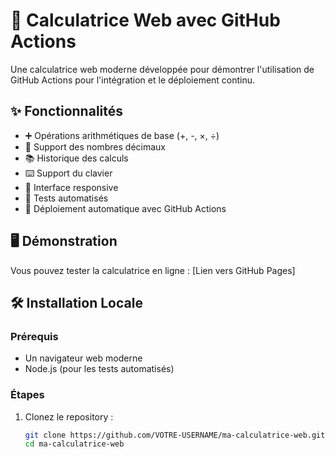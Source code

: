 # 🧮 Calculatrice Web avec GitHub Actions

Une calculatrice web moderne développée pour démontrer l'utilisation de GitHub Actions pour l'intégration et le déploiement continu.

## ✨ Fonctionnalités

- ➕ Opérations arithmétiques de base (+, -, ×, ÷)
- 🔢 Support des nombres décimaux
- 📚 Historique des calculs
- ⌨️ Support du clavier
- 📱 Interface responsive
- 🧪 Tests automatisés
- 🚀 Déploiement automatique avec GitHub Actions

## 🖥️ Démonstration

Vous pouvez tester la calculatrice en ligne : [Lien vers GitHub Pages]

## 🛠️ Installation Locale

### Prérequis
- Un navigateur web moderne
- Node.js (pour les tests automatisés)

### Étapes
1. Clonez le repository :
   ```bash
   git clone https://github.com/VOTRE-USERNAME/ma-calculatrice-web.git
   cd ma-calculatrice-web